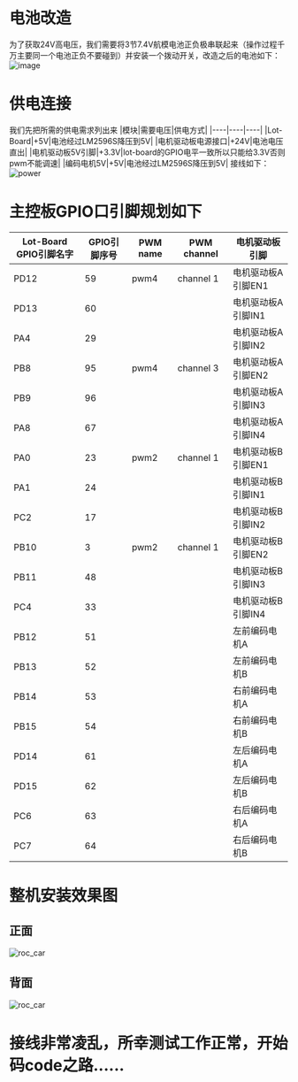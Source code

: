 

# 电池改造

为了获取24V高电压，我们需要将3节7.4V航模电池正负极串联起来（操作过程千万主要同一个电池正负不要碰到）并安装一个拨动开关，改造之后的电池如下：
![image](pic/battery_connect.jpg)

# 供电连接
我们先把所需的供电需求列出来
|模块|需要电压|供电方式|
|----|----|----|
|Lot-Board|+5V|电池经过LM2596S降压到5V|
|电机驱动板电源接口|+24V|电池电压直出|
|电机驱动板5V引脚|+3.3V|lot-board的GPIO电平一致所以只能给3.3V否则pwm不能调速|
|编码电机5V|+5V|电池经过LM2596S降压到5V|
接线如下：
![power](pic/power.jpg)

# 主控板GPIO口引脚规划如下
|Lot-Board GPIO引脚名字| GPIO引脚序号|PWM name|PWM channel|电机驱动板引脚|
|------|------|------|------|------|
|PD12|59|pwm4|channel 1|电机驱动板A 引脚EN1|
|PD13|60|| |电机驱动板A 引脚IN1|
|PA4|29|||电机驱动板A 引脚IN2|
|PB8|95|pwm4|channel 3|电机驱动板A 引脚EN2|
|PB9|96|||电机驱动板A 引脚IN3|
|PA8|67|||电机驱动板A 引脚IN4|
|PA0|23|pwm2|channel 1|电机驱动板B 引脚EN1|
|PA1|24|||电机驱动板B 引脚IN1|
|PC2|17|||电机驱动板B 引脚IN2|
|PB10|3|pwm2|channel 1|电机驱动板B 引脚EN2|
|PB11|48|||电机驱动板B 引脚IN3|
|PC4|33|||电机驱动板B 引脚IN4|
|PB12|51|||左前编码电机A|
|PB13|52|||左前编码电机B|
|PB14|53|||右前编码电机A|
|PB15|54|||右前编码电机B|
|PD14|61|||左后编码电机A|
|PD15|62|||左后编码电机B|
|PC6|63|||右后编码电机A|
|PC7|64|||右后编码电机B|

# 整机安装效果图

## 正面

![roc_car](pic/roc_robot_top.jpg)



## 背面


![roc_car](pic/roc_robot_button.jpg)

# 接线非常凌乱，所幸测试工作正常，开始码code之路......